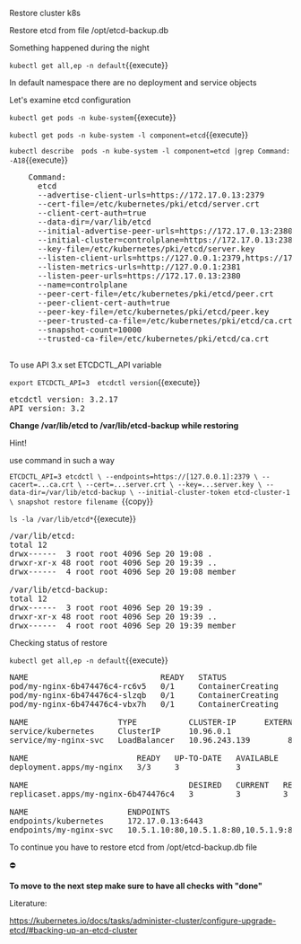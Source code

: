 Restore cluster k8s

Restore etcd from file /opt/etcd-backup.db


Something happened during the night

`kubectl get all,ep -n default`{{execute}}

In default namespace there are no deployment and service objects

Let's examine etcd configuration 

`kubectl get pods -n kube-system`{{execute}}

`kubectl get pods -n kube-system -l component=etcd`{{execute}}

`kubectl describe  pods -n kube-system -l component=etcd |grep Command: -A18`{{execute}}

<pre>
    Command:
      etcd
      --advertise-client-urls=https://172.17.0.13:2379
      --cert-file=/etc/kubernetes/pki/etcd/server.crt
      --client-cert-auth=true
      --data-dir=/var/lib/etcd
      --initial-advertise-peer-urls=https://172.17.0.13:2380
      --initial-cluster=controlplane=https://172.17.0.13:2380
      --key-file=/etc/kubernetes/pki/etcd/server.key
      --listen-client-urls=https://127.0.0.1:2379,https://172.17.0.13:2379
      --listen-metrics-urls=http://127.0.0.1:2381
      --listen-peer-urls=https://172.17.0.13:2380
      --name=controlplane
      --peer-cert-file=/etc/kubernetes/pki/etcd/peer.crt
      --peer-client-cert-auth=true
      --peer-key-file=/etc/kubernetes/pki/etcd/peer.key
      --peer-trusted-ca-file=/etc/kubernetes/pki/etcd/ca.crt
      --snapshot-count=10000
      --trusted-ca-file=/etc/kubernetes/pki/etcd/ca.crt

</pre>

To use API 3.x set ETCDCTL_API variable

`export ETCDCTL_API=3 
etcdctl version`{{execute}}
<pre>
etcdctl version: 3.2.17
API version: 3.2
</pre>

**Change /var/lib/etcd to /var/lib/etcd-backup while restoring** 

Hint!

use command in such a way

`ETCDCTL_API=3 etcdctl \
  --endpoints=https://[127.0.0.1]:2379 \
  --cacert=...ca.crt \
  --cert=...server.crt \
  --key=...server.key \
  --data-dir=/var/lib/etcd-backup \
  --initial-cluster-token etcd-cluster-1 \
  snapshot restore filename
  `{{copy}}


`ls -la /var/lib/etcd*`{{execute}}

<pre>
/var/lib/etcd:
total 12
drwx------  3 root root 4096 Sep 20 19:08 .
drwxr-xr-x 48 root root 4096 Sep 20 19:39 ..
drwx------  4 root root 4096 Sep 20 19:08 member

/var/lib/etcd-backup:
total 12
drwx------  3 root root 4096 Sep 20 19:39 .
drwxr-xr-x 48 root root 4096 Sep 20 19:39 ..
drwx------  4 root root 4096 Sep 20 19:39 member
</pre>



Checking status of restore

`kubectl get all,ep -n default`{{execute}}

<pre>
NAME                            READY   STATUS              RESTARTS   AGE
pod/my-nginx-6b474476c4-rc6v5   0/1     ContainerCreating   0          43m
pod/my-nginx-6b474476c4-slzqb   0/1     ContainerCreating   0          43m
pod/my-nginx-6b474476c4-vbx7h   0/1     ContainerCreating   0          43m

NAME                   TYPE           CLUSTER-IP      EXTERNAL-IP   PORT(S)        AGE
service/kubernetes     ClusterIP      10.96.0.1       <none>        443/TCP        47m
service/my-nginx-svc   LoadBalancer   10.96.243.139   <pending>     80:30364/TCP   46m

NAME                       READY   UP-TO-DATE   AVAILABLE   AGE
deployment.apps/my-nginx   3/3     3            3           46m

NAME                                  DESIRED   CURRENT   READY   AGE
replicaset.apps/my-nginx-6b474476c4   3         3         3       46m

NAME                     ENDPOINTS                              AGE
endpoints/kubernetes     172.17.0.13:6443                       47m
endpoints/my-nginx-svc   10.5.1.10:80,10.5.1.8:80,10.5.1.9:80   46m
</pre>

To continue you have to restore etcd from /opt/etcd-backup.db file

:no_entry:

**To move to the next step make sure to have all checks with "done"**

Literature:

https://kubernetes.io/docs/tasks/administer-cluster/configure-upgrade-etcd/#backing-up-an-etcd-cluster







